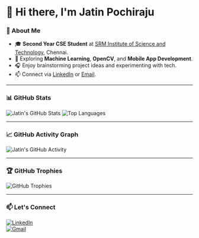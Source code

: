 # 👋 Hi there, I'm Jatin Pochiraju

### 🔭 About Me
- 🎓 **Second Year CSE Student** at [SRM Institute of Science and Technology](https://www.srmist.edu.in/), Chennai.
- 🌱 Exploring **Machine Learning**, **OpenCV**, and **Mobile App Development**.
- 🎧 Enjoy brainstorming project ideas and experimenting with tech.
- 📫 Connect via [LinkedIn](https://www.linkedin.com/in/n-v-jatin-pochiraju-bb8659287/) or [Email](mailto:jatinpochiraju@example.com).

---

### 📊 GitHub Stats
![Jatin's GitHub Stats](https://github-readme-stats.vercel.app/api?username=jatinpochiraju&show_icons=true&theme=radical)
![Top Languages](https://github-readme-stats.vercel.app/api/top-langs/?username=jatinpochiraju&layout=compact&theme=radical)

---

### 📈 GitHub Activity Graph
![Jatin's GitHub Activity](https://activity-graph.herokuapp.com/graph?username=jatinpochiraju&theme=react-dark&hide_border=true)

---

### 🏆 GitHub Trophies
![GitHub Trophies](https://github-profile-trophy.vercel.app/?username=jatinpochiraju&theme=radical)

---

### 📫 Let's Connect
[![LinkedIn](https://img.shields.io/badge/-LinkedIn-blue?style=flat-square&logo=linkedin)](https://www.linkedin.com/in/n-v-jatin-pochiraju-bb8659287/)  
[![Gmail](https://img.shields.io/badge/-Gmail-red?style=flat-square&logo=gmail)](mailto:jatinpochiraju@example.com)
